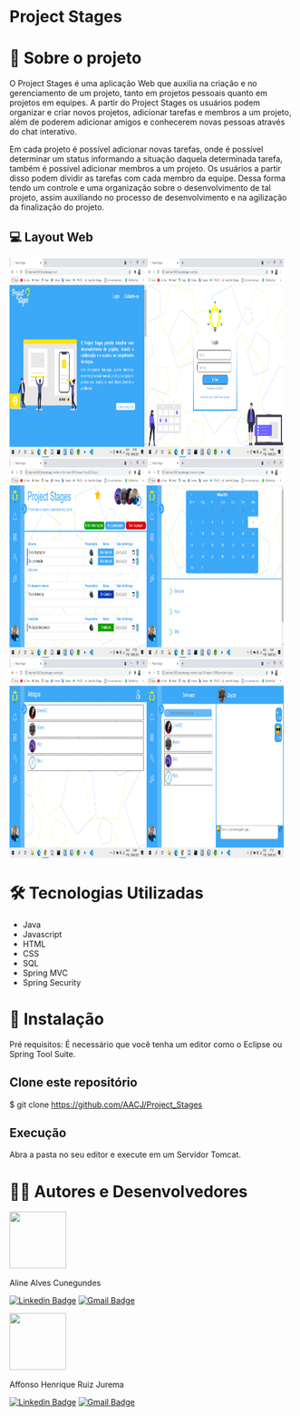 # Project Stages

# :blue_book: Sobre o projeto

O Project Stages é uma aplicação Web que auxilia na criação e no gerenciamento de um projeto, tanto em projetos pessoais quanto em projetos em equipes.
A partir do Project Stages os usuários podem organizar e criar novos projetos, adicionar tarefas e membros a um projeto, além de poderem adicionar amigos 
e conhecerem novas pessoas através do chat interativo.

Em cada projeto é possível adicionar novas tarefas, onde é possível determinar um status informando a situação daquela determinada tarefa, 
também é possível adicionar membros a um projeto. Os usuários a partir disso podem dividir as tarefas com cada membro da equipe. 
Dessa forma tendo um controle e uma organização sobre o desenvolvimento de tal projeto, assim auxiliando no processo de desenvolvimento e na agilização da finalização do projeto.


## :computer: Layout Web

<div float="left">
<img src="https://github.com/AACJ/Project_Stages/blob/master/assets/tela_index.PNG" width="48%" height="350" style="float:left"/> 
  
<img src="https://github.com/AACJ/Project_Stages/blob/master/assets/tela_login.PNG" width="48%" height="350"/>

<img src="https://github.com/AACJ/Project_Stages/blob/master/assets/tela_principal.PNG" width="48%" height="350" style="float:left"/> 
  
<img src="https://github.com/AACJ/Project_Stages/blob/master/assets/tela_calendario.PNG" width="48%" height="350"/>

<img src="https://github.com/AACJ/Project_Stages/blob/master/assets/tela_amigos.PNG" width="48%" height="350" style="float:left"/> 
  
<img src="https://github.com/AACJ/Project_Stages/blob/master/assets/tela_chat.PNG" width="48%" height="350"/>

</div>

# 🛠 Tecnologias Utilizadas

- Java
- Javascript
- HTML
- CSS
- SQL
- Spring MVC
- Spring Security

# :rocket: Instalação

Pré requisitos: É necessário que você tenha um editor como o Eclipse ou Spring Tool Suite.

## Clone este repositório
$ git clone https://github.com/AACJ/Project_Stages

## Execução
Abra a pasta no seu editor e execute em um Servidor Tomcat. 

# 👨‍💻 Autores e Desenvolvedores

<img src="https://avatars.githubusercontent.com/u/44075055?v=4" width="100" height="100"/>

Aline Alves Cunegundes

[![Linkedin Badge](https://img.shields.io/badge/-Aline%20Alves%20Cunegundes-blue?style=flat-square&logo=Linkedin&logoColor=white&link=https://www.linkedin.com/in/aline-alves-cunegundes-008029121/)](https://www.linkedin.com/in/aline-alves-cunegundes-008029121/) 
[![Gmail Badge](https://img.shields.io/badge/-alvescunegundes@gmail.com-d93025?style=flat-square&logo=Gmail&logoColor=white&link=mailto:alvescunegundes@gmail.com)](mailto:alvescunegundes@gmail.com)

<img src="https://avatars.githubusercontent.com/u/43937107?s=400&u=5b83906cad7f603ae198f1c3c98e6bf60249c218&v=4" width="100" height="100" border-radius="50"/>

Affonso Henrique Ruiz Jurema

[![Linkedin Badge](https://img.shields.io/badge/-Affonso%20Henrique%20Ruiz%20Jurema-blue?style=flat-square&logo=Linkedin&logoColor=white&link=https://www.linkedin.com/in/affonso-henrique-ruiz-jurema-b8744b210/)](https://www.linkedin.com/in/affonso-henrique-ruiz-jurema-b8744b210/)
[![Gmail Badge](https://img.shields.io/badge/-affonsohenriqueruiz@gmail.com-d93025?style=flat-square&logo=Gmail&logoColor=white&link=mailto:affonsohenriqueruiz@gmail.com)](mailto:affonsohenriqueruiz@gmail.com)

